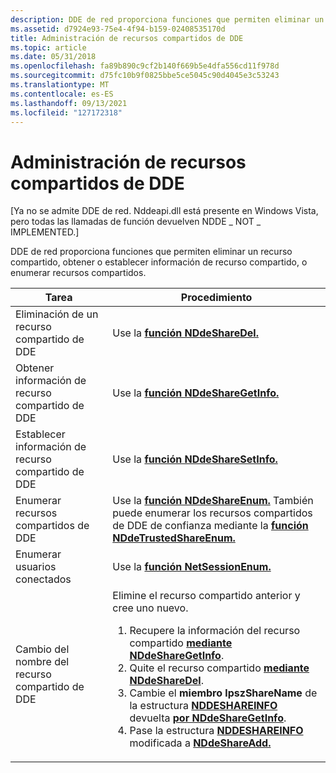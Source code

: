```yaml
---
description: DDE de red proporciona funciones que permiten eliminar un recurso compartido, obtener o establecer información de recurso compartido, o enumerar recursos compartidos.
ms.assetid: d7924e93-75e4-4f94-b159-02408535170d
title: Administración de recursos compartidos de DDE
ms.topic: article
ms.date: 05/31/2018
ms.openlocfilehash: fa89b890c9cf2b140f669b5e4dfa556cd11f978d
ms.sourcegitcommit: d75fc10b9f0825bbe5ce5045c90d4045e3c53243
ms.translationtype: MT
ms.contentlocale: es-ES
ms.lasthandoff: 09/13/2021
ms.locfileid: "127172318"
---
```

# <a name="managing-dde-shares"></a>Administración de recursos compartidos de DDE

\[Ya no se admite DDE de red. Nddeapi.dll está presente en Windows Vista, pero todas las llamadas de función devuelven NDDE \_ NOT \_ IMPLEMENTED.\]

DDE de red proporciona funciones que permiten eliminar un recurso compartido, obtener o establecer información de recurso compartido, o enumerar recursos compartidos.




| Tarea | Procedimiento | 
|------|-----------|
| Eliminación de un recurso compartido de DDE | Use la <a href="nddesharedel.md"><strong>función NDdeShareDel.</strong></a> | 
| Obtener información de recurso compartido de DDE | Use la <a href="nddesharegetinfo.md"><strong>función NDdeShareGetInfo.</strong></a> | 
| Establecer información de recurso compartido de DDE | Use la <a href="nddesharesetinfo.md"><strong>función NDdeShareSetInfo.</strong></a> | 
| Enumerar recursos compartidos de DDE | Use la <a href="nddeshareenum.md"><strong>función NDdeShareEnum.</strong></a> También puede enumerar los recursos compartidos de DDE de confianza mediante la <a href="nddetrustedshareenum.md"><strong>función NDdeTrustedShareEnum.</strong></a><br /> | 
| Enumerar usuarios conectados | Use la <a href="/windows/desktop/api/lmshare/nf-lmshare-netsessionenum"><strong>función NetSessionEnum.</strong></a> | 
| Cambio del nombre del recurso compartido de DDE | Elimine el recurso compartido anterior y cree uno nuevo.<ol><li>Recupere la información del recurso compartido <a href="nddesharegetinfo.md"><strong>mediante NDdeShareGetInfo</strong></a>.</li><li>Quite el recurso compartido <a href="nddesharedel.md"><strong>mediante NDdeShareDel</strong></a>.</li><li>Cambie el <strong>miembro lpszShareName</strong> de la estructura <a href="nddeshareinfo-str.md"><strong>NDDESHAREINFO</strong></a> devuelta <a href="nddesharegetinfo.md"><strong>por NDdeShareGetInfo</strong></a>.</li><li>Pase la estructura <a href="nddeshareinfo-str.md"><strong>NDDESHAREINFO</strong></a> modificada a <a href="nddeshareadd.md"><strong>NDdeShareAdd.</strong></a></li></ol> | 




 

 

